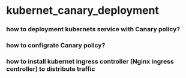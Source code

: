 # kubernet_canary_deployment
### how to deployment kubernets service with Canary policy?
### how to configrate Canary policy?
### how to install kubernet ingress controller (Nginx ingress controller) to distribute traffic
